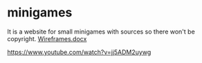 # minigames
It is a website for small minigames with sources so there won't be copyright.
[Wireframes.docx](https://github.com/numbo1/minigames/files/14259440/Wireframes.docx)

https://www.youtube.com/watch?v=jj5ADM2uywg